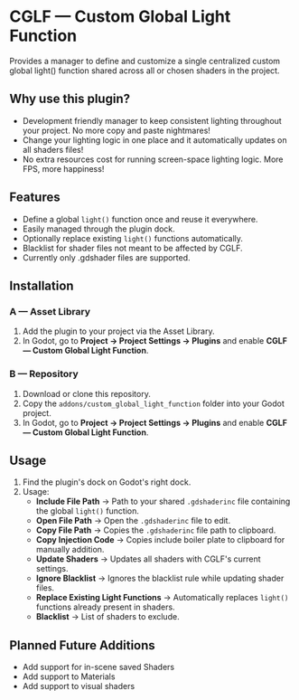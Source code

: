 # CGLF — Custom Global Light Function

Provides a manager to define and customize a single centralized custom global light() function shared across all or chosen shaders in the project.

## Why use this plugin?

- Development friendly manager to keep consistent lighting throughout your project. No more copy and paste nightmares!
- Change your lighting logic in one place and it automatically updates on all shaders files!
- No extra resources cost for running screen-space lighting logic. More FPS, more happiness!

## Features
- Define a global `light()` function once and reuse it everywhere.
- Easily managed through the plugin dock.
- Optionally replace existing `light()` functions automatically.
- Blacklist for shader files not meant to be affected by CGLF.
- Currently only .gdshader files are supported.

## Installation

### A — Asset Library

1. Add the plugin to your project via the Asset Library.
2. In Godot, go to **Project → Project Settings → Plugins** and enable **CGLF — Custom Global Light Function**.

### B — Repository

1. Download or clone this repository.
2. Copy the `addons/custom_global_light_function` folder into your Godot project.
3. In Godot, go to **Project → Project Settings → Plugins** and enable **CGLF — Custom Global Light Function**.

## Usage
1. Find the plugin's dock on Godot's right dock.
2. Usage:
   	- **Include File Path** → Path to your shared `.gdshaderinc` file containing the global `light()` function.
	- **Open File Path** → Open the `.gdshaderinc` file to edit.
	- **Copy File Path** → Copies the `.gdshaderinc` file path to clipboard.
	- **Copy Injection Code** → Copies include boiler plate to clipboard for manually addition.
	- **Update Shaders** → Updates all shaders with CGLF's current settings.
   	- **Ignore Blacklist** → Ignores the blacklist rule while updating shader files.
   	- **Replace Existing Light Functions** → Automatically replaces `light()` functions already present in shaders.
   	- **Blacklist** → List of shaders to exclude.

## Planned Future Additions

- Add support for in-scene saved Shaders
- Add support to Materials
- Add support to visual shaders